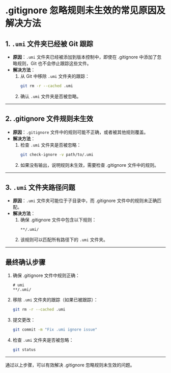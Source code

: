 
# .gitignore 忽略规则未生效的常见原因及解决方法

## 1. `.umi` 文件夹已经被 Git 跟踪
- **原因**：`.umi` 文件夹已经被添加到版本控制中，即使在 .gitignore 中添加了忽略规则，Git 也不会停止跟踪这些文件。
- **解决方法**：
  1. 从 Git 中移除 `.umi` 文件夹的跟踪：
     ```bash
     git rm -r --cached .umi
     ```
  2. 确认 `.umi` 文件夹是否被忽略。

---

## 2. .gitignore 文件规则未生效
- **原因**：`.gitignore` 文件中的规则可能不正确，或者被其他规则覆盖。
- **解决方法**：
  1. 检查 `.umi` 文件夹是否被忽略：
     ```bash
     git check-ignore -v path/to/.umi
     ```
  2. 如果没有输出，说明规则未生效，需要检查 .gitignore 文件中的规则。

---

## 3. `.umi` 文件夹路径问题
- **原因**：`.umi` 文件夹可能位于子目录中，而 .gitignore 文件中的规则未正确匹配。
- **解决方法**：
  1. 确保 .gitignore 文件中包含以下规则：
     ```ignore
     **/.umi/
     ```
  2. 该规则可以匹配所有路径下的 `.umi` 文件夹。

---

## 最终确认步骤
1. 确保 .gitignore 文件中规则正确：
   ```ignore
   # umi
   **/.umi/
   ```
2. 移除 `.umi` 文件夹的跟踪（如果已被跟踪）：
   ```bash
   git rm -r --cached .umi
   ```
3. 提交更改：
   ```bash
   git commit -m "Fix .umi ignore issue"
   ```
4. 检查 `.umi` 文件夹是否被忽略：
   ```bash
   git status
   ```

---

通过以上步骤，可以有效解决 .gitignore 忽略规则未生效的问题。